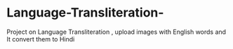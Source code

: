 # Language-Transliteration-
Project on Language Transliteration , upload images with English words and It convert them to Hindi
